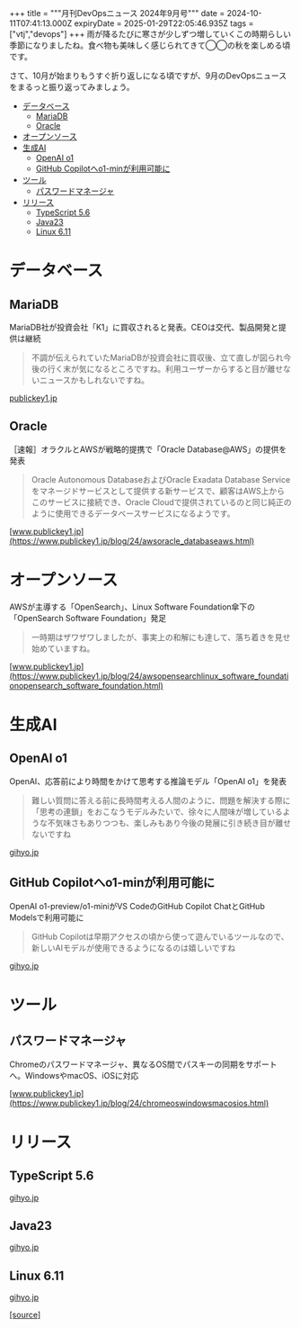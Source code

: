 +++
title = """月刊DevOpsニュース 2024年9月号"""
date = 2024-10-11T07:41:13.000Z
expiryDate = 2025-01-29T22:05:46.935Z
tags = ["vtj","devops"]
+++
雨が降るたびに寒さが少しずつ増していくこの時期らしい季節になりましたね。食べ物も美味しく感じられてきて◯◯の秋を楽しめる頃です。

さて、10月が始まりもうすぐ折り返しになる頃ですが、9月のDevOpsニュースをまるっと振り返ってみましょう。

*   [データベース](#データベース)
    *   [MariaDB](#MariaDB)
    *   [Oracle](#Oracle)
*   [オープンソース](#オープンソース)
*   [生成AI](#生成AI)
    *   [OpenAI o1](#OpenAI-o1)
    *   [GitHub Copilotへo1-minが利用可能に](#GitHub-Copilotへo1-minが利用可能に)
*   [ツール](#ツール)
    *   [パスワードマネージャ](#パスワードマネージャ)
*   [リリース](#リリース)
    *   [TypeScript 5.6](#TypeScript-56)
    *   [Java23](#Java23)
    *   [Linux 6.11](#Linux-611)

データベース
======

MariaDB
-------

MariaDB社が投資会社「K1」に買収されると発表。CEOは交代、製品開発と提供は継続

> 不調が伝えられていたMariaDBが投資会社に買収後、立て直しが図られ今後の行く末が気になるところですね。利用ユーザーからすると目が離せないニュースかもしれないですね。

[publickey1.jp](https://publickey1.jp/blog/24/mariadbk1ceo.html)

Oracle
------

［速報］オラクルとAWSが戦略的提携で「Oracle Database@AWS」の提供を発表

> Oracle Autonomous DatabaseおよびOracle Exadata Database Serviceをマネージドサービスとして提供する新サービスで、顧客はAWS上からこのサービスに接続でき、Oracle Cloudで提供されているのと同じ純正のように使用できるデータベースサービスになるようです。

[www.publickey1.jp](https://www.publickey1.jp/blog/24/awsoracle_databaseaws.html)

オープンソース
=======

AWSが主導する「OpenSearch」、Linux Software Foundation傘下の「OpenSearch Software Foundation」発足

> 一時期はザワザワしましたが、事実上の和解にも達して、落ち着きを見せ始めていますね。

[www.publickey1.jp](https://www.publickey1.jp/blog/24/awsopensearchlinux_software_foundationopensearch_software_foundation.html)

生成AI
====

OpenAI o1
---------

OpenAI⁠⁠、応答前により時間をかけて思考する推論モデル「OpenAI o1」を発表

> 難しい質問に答える前に長時間考える人間のように、問題を解決する際に「思考の連鎖」をおこなうモデルみたいで、徐々に人間味が増しているような不気味さもありつつも、楽しみもあり今後の発展に引き続き目が離せないですね

[gihyo.jp](https://gihyo.jp/article/2024/09/openai-o1-release?utm_source=feed)

GitHub Copilotへo1-minが利用可能に
---------------------------

OpenAI o1-preview/o1-miniがVS CodeのGitHub Copilot ChatとGitHub Modelsで利用可能に

> GitHub Copilotは早期アクセスの頃から使って遊んでいるツールなので、 新しいAIモデルが使用できるようになるのは嬉しいですね

[gihyo.jp](https://gihyo.jp/article/2024/09/openai-o1-github-copilot?utm_source=feed)

ツール
===

パスワードマネージャ
----------

Chromeのパスワードマネージャ、異なるOS間でパスキーの同期をサポートへ。WindowsやmacOS、iOSに対応

[www.publickey1.jp](https://www.publickey1.jp/blog/24/chromeoswindowsmacosios.html)

リリース
====

TypeScript 5.6
--------------

[gihyo.jp](https://gihyo.jp/article/2024/09/typescript-5-6?utm_source=feed)

Java23
------

[gihyo.jp](https://gihyo.jp/article/2024/09/java23?utm_source=feed)

Linux 6.11
----------

[gihyo.jp](https://gihyo.jp/article/2024/09/daily-linux-240919?utm_source=feed)

[[source]](https://devops-blog.virtualtech.jp/entry/20241011/1728632473)
